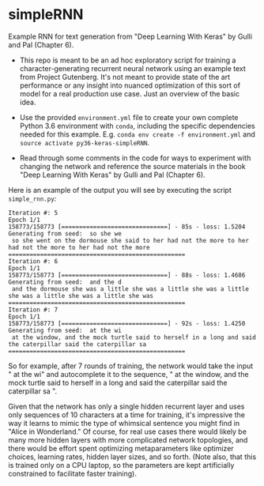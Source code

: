 # simpleRNN
Example RNN for text generation from "Deep Learning With Keras" by Gulli and Pal (Chapter 6).

- This repo is meant to be an ad hoc exploratory script for training a character-generating
  recurrent neural network using an example text from Project Gutenberg. It's not meant to
  provide state of the art performance or any insight into nuanced optimization of this
  sort of model for a real production use case. Just an overview of the basic idea.

- Use the provided `environment.yml` file to create your own complete Python 3.6 environment
  with `conda`, including the specific dependencies needed for this example. E.g.
  `conda env create -f environment.yml` and `source activate py36-keras-simpleRNN`.

- Read through some comments in the code for ways to experiment with changing the network and
  reference the source materials in the book "Deep Learning With Keras" by Gulli and Pal 
  (Chapter 6).

Here is an example of the output you will see by executing the script `simple_rnn.py`:

```
Iteration #: 5
Epoch 1/1
158773/158773 [==============================] - 85s - loss: 1.5204      
Generating from seed:  so she we
 so she went on the dormouse she said to her had not the more to her had not the more to her had not the more
==================================================
Iteration #: 6
Epoch 1/1
158773/158773 [==============================] - 88s - loss: 1.4686      
Generating from seed:  and the d
 and the dormouse she was a little she was a little she was a little she was a little she was a little she was
==================================================
Iteration #: 7
Epoch 1/1
158773/158773 [==============================] - 92s - loss: 1.4250     
Generating from seed:  at the wi
 at the window, and the mock turtle said to herself in a long and said the caterpillar said the caterpillar sa
==================================================
```

So for example, after 7 rounds of training, the network would take the input " at the wi" 
and autocomplete it to the sequence, " at the window, and the mock turtle said to herself
in a long and said the caterpillar said the caterpillar sa ".

Given that the network has only a single hidden recurrent layer and uses only sequences of
10 characters at a time for training, it's impressive the way it learns to mimic the type
of whimsical sentence you might find in "Alice in Wonderland." Of course, for real use cases
there would likely be many more hidden layers with more complicated network topologies, and
there would be effort spent optimizing metaparameters like optimizer choices, learning rates,
hidden layer sizes, and so forth. (Note also, that this is trained only on a CPU laptop, so
the parameters are kept artificially constrained to facilitate faster training).
